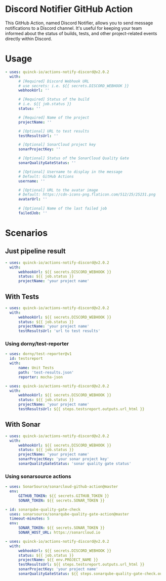 # Discord Notifier GitHub Action

This GitHub Action, named Discord Notifier, allows you to send message notifications to a Discord channel. It's useful for keeping your team informed about the status of builds, tests, and other project-related events directly within Discord.

# Usage

```yaml
- uses: quinck-io/actions-notify-discord@v2.0.2
  with:
      # [Required] Discord Webhook URL
      # use secrets: i.e. ${{ secrets.DISCORD_WEBHOOK }}
      webhookUrl: ''

      # [Required] Status of the build
      # i.e. ${{ job.status }}
      status: ''

      # [Required] Name of the project
      projectName: ''

      # [Optional] URL to test results
      testResultsUrl: ''

      # [Optional] SonarCloud project key
      sonarProjectKey: ''

      # [Optional] Status of the SonarCloud Quality Gate
      sonarQualityGateStatus: ''

      # [Optional] Username to display in the message
      # Default: GitHub Actions
      username: ''

      # [Optional] URL to the avatar image
      # Default: https://cdn-icons-png.flaticon.com/512/25/25231.png
      avatarUrl: ''
      
      # [Optional] Name of the last failed job
      failedJob: ''
```

# Scenarios

## Just pipeline result

```yaml
- uses: quinck-io/actions-notify-discord@v2.0.2
  with:
      webhookUrl: ${{ secrets.DISCORD_WEBHOOK }}
      status: ${{ job.status }}
      projectName: 'your project name'
```

## With Tests

```yaml
- uses: quinck-io/actions-notify-discord@v2.0.2
  with:
      webhookUrl: ${{ secrets.DISCORD_WEBHOOK }}
      status: ${{ job.status }}
      projectName: 'your project name'
      testResultsUrl: 'url to test results'
```

### Using dorny/test-reporter

```yaml
- uses: dorny/test-reporter@v1
  id: testsreport
  with:
      name: Unit Tests
      path: 'test-results.json'
      reporter: mocha-json

- uses: quinck-io/actions-notify-discord@v2.0.2
  with:
      webhookUrl: ${{ secrets.DISCORD_WEBHOOK }}
      status: ${{ job.status }}
      projectName: 'your project name'
      testResultsUrl: ${{ steps.testsreport.outputs.url_html }}
```

## With Sonar

```yaml
- uses: quinck-io/actions-notify-discord@v2.0.2
  with:
      webhookUrl: ${{ secrets.DISCORD_WEBHOOK }}
      status: ${{ job.status }}
      projectName: 'your project name'
      sonarProjectKey: 'your sonar project key'
      sonarQualityGateStatus: 'sonar quality gate status'
```

### Using sonarsource actions

```yaml
- uses: SonarSource/sonarcloud-github-action@master
  env:
      GITHUB_TOKEN: ${{ secrets.GITHUB_TOKEN }}
      SONAR_TOKEN: ${{ secrets.SONAR_TOKEN }}

- id: sonarqube-quality-gate-check
  uses: sonarsource/sonarqube-quality-gate-action@master
  timeout-minutes: 5
  env:
      SONAR_TOKEN: ${{ secrets.SONAR_TOKEN }}
      SONAR_HOST_URL: https://sonarcloud.io

- uses: quinck-io/actions-notify-discord@v2.0.2
  with:
      webhookUrl: ${{ secrets.DISCORD_WEBHOOK }}
      status: ${{ job.status }}
      projectName: ${{ env.PROJECT_NAME }}
      testResultsUrl: ${{ steps.testsreport.outputs.url_html }}
      sonarProjectKey: 'your project name'
      sonarQualityGateStatus: ${{ steps.sonarqube-quality-gate-check.outputs.quality-gate-status }}
```
